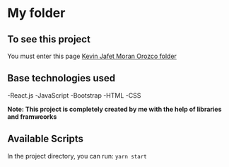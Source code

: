 # My folder

## To see this project

You must enter this page [Kevin Jafet Moran Orozco folder](https://kevinjafet-folder.herokuapp.com/)

## Base technologies used

-React.js
-JavaScript
-Bootstrap
-HTML
-CSS

**Note: This project is completely created by me with the help of libraries and framweorks**

## Available Scripts

In the project directory, you can run: `yarn start`
